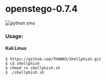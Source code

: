 # openstego-0.7.4
![python sms](https://www.openstego.com/image/screenshot/01.png)
### Usage:

#### Kali Linux

```
$ https://github.com/TH4WN3/Shellphish.git
$ cd shellphish
$ chmod +x shellphish.sh
$ ./shellphish.sh
```
